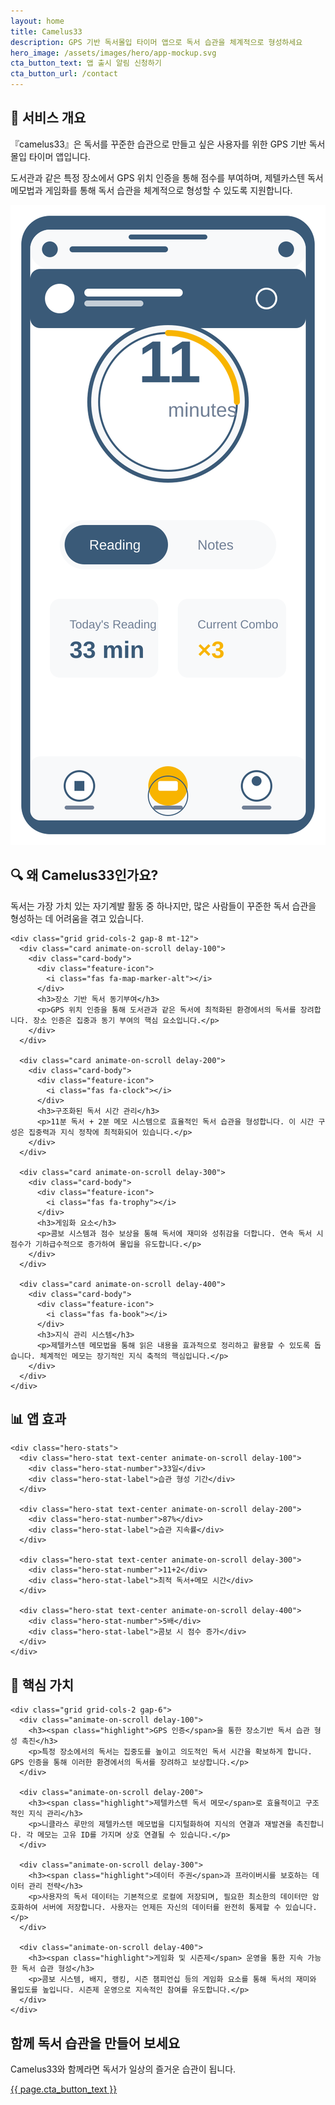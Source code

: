 ```yaml
---
layout: home
title: Camelus33
description: GPS 기반 독서몰입 타이머 앱으로 독서 습관을 체계적으로 형성하세요
hero_image: /assets/images/hero/app-mockup.svg
cta_button_text: 앱 출시 알림 신청하기
cta_button_url: /contact
---
```


<section id="intro" class="section bg-light">
  <div class="container">
    <div class="two-columns">
      <div class="animate-on-scroll delay-100">
        <h2 class="section-title">📖 서비스 개요</h2>
        <p class="lead">『camelus33』은 독서를 꾸준한 습관으로 만들고 싶은 사용자를 위한 GPS 기반 독서몰입 타이머 앱입니다.</p>
        <p>도서관과 같은 특정 장소에서 GPS 위치 인증을 통해 점수를 부여하며, 제텔카스텐 독서 메모법과 게임화를 통해 독서 습관을 체계적으로 형성할 수 있도록 지원합니다.</p>
      </div>
      <div class="animate-on-scroll delay-300">
        <img src="/assets/images/hero/app-mockup.svg" alt="Camelus33 앱 목업" class="hero-mockup">
      </div>
    </div>
  </div>
</section>

<section id="why" class="section">
  <div class="container">
    <div class="animate-on-scroll">
      <h2 class="section-title">🔍 왜 Camelus33인가요?</h2>
      <p class="lead text-center">독서는 가장 가치 있는 자기계발 활동 중 하나지만, 많은 사람들이 꾸준한 독서 습관을 형성하는 데 어려움을 겪고 있습니다.</p>
    </div>
    
    <div class="grid grid-cols-2 gap-8 mt-12">
      <div class="card animate-on-scroll delay-100">
        <div class="card-body">
          <div class="feature-icon">
            <i class="fas fa-map-marker-alt"></i>
          </div>
          <h3>장소 기반 독서 동기부여</h3>
          <p>GPS 위치 인증을 통해 도서관과 같은 독서에 최적화된 환경에서의 독서를 장려합니다. 장소 인증은 집중과 동기 부여의 핵심 요소입니다.</p>
        </div>
      </div>
      
      <div class="card animate-on-scroll delay-200">
        <div class="card-body">
          <div class="feature-icon">
            <i class="fas fa-clock"></i>
          </div>
          <h3>구조화된 독서 시간 관리</h3>
          <p>11분 독서 + 2분 메모 시스템으로 효율적인 독서 습관을 형성합니다. 이 시간 구성은 집중력과 지식 정착에 최적화되어 있습니다.</p>
        </div>
      </div>
      
      <div class="card animate-on-scroll delay-300">
        <div class="card-body">
          <div class="feature-icon">
            <i class="fas fa-trophy"></i>
          </div>
          <h3>게임화 요소</h3>
          <p>콤보 시스템과 점수 보상을 통해 독서에 재미와 성취감을 더합니다. 연속 독서 시 점수가 기하급수적으로 증가하여 몰입을 유도합니다.</p>
        </div>
      </div>
      
      <div class="card animate-on-scroll delay-400">
        <div class="card-body">
          <div class="feature-icon">
            <i class="fas fa-book"></i>
          </div>
          <h3>지식 관리 시스템</h3>
          <p>제텔카스텐 메모법을 통해 읽은 내용을 효과적으로 정리하고 활용할 수 있도록 돕습니다. 체계적인 메모는 장기적인 지식 축적의 핵심입니다.</p>
        </div>
      </div>
    </div>
  </div>
</section>

<section id="stats" class="section bg-light">
  <div class="container">
    <h2 class="section-title">📊 앱 효과</h2>
    
    <div class="hero-stats">
      <div class="hero-stat text-center animate-on-scroll delay-100">
        <div class="hero-stat-number">33일</div>
        <div class="hero-stat-label">습관 형성 기간</div>
      </div>
      
      <div class="hero-stat text-center animate-on-scroll delay-200">
        <div class="hero-stat-number">87%</div>
        <div class="hero-stat-label">습관 지속률</div>
      </div>
      
      <div class="hero-stat text-center animate-on-scroll delay-300">
        <div class="hero-stat-number">11+2</div>
        <div class="hero-stat-label">최적 독서+메모 시간</div>
      </div>
      
      <div class="hero-stat text-center animate-on-scroll delay-400">
        <div class="hero-stat-number">5배</div>
        <div class="hero-stat-label">콤보 시 점수 증가</div>
      </div>
    </div>
  </div>
</section>

<section id="values" class="section">
  <div class="container">
    <div class="animate-on-scroll">
      <h2 class="section-title">🎯 핵심 가치</h2>
    </div>
    
    <div class="grid grid-cols-2 gap-6">
      <div class="animate-on-scroll delay-100">
        <h3><span class="highlight">GPS 인증</span>을 통한 장소기반 독서 습관 형성 촉진</h3>
        <p>특정 장소에서의 독서는 집중도를 높이고 의도적인 독서 시간을 확보하게 합니다. GPS 인증을 통해 이러한 환경에서의 독서를 장려하고 보상합니다.</p>
      </div>
      
      <div class="animate-on-scroll delay-200">
        <h3><span class="highlight">제텔카스텐 독서 메모</span>로 효율적이고 구조적인 지식 관리</h3>
        <p>니클라스 루만의 제텔카스텐 메모법을 디지털화하여 지식의 연결과 재발견을 촉진합니다. 각 메모는 고유 ID를 가지며 상호 연결될 수 있습니다.</p>
      </div>
      
      <div class="animate-on-scroll delay-300">
        <h3><span class="highlight">데이터 주권</span>과 프라이버시를 보호하는 데이터 관리 전략</h3>
        <p>사용자의 독서 데이터는 기본적으로 로컬에 저장되며, 필요한 최소한의 데이터만 암호화하여 서버에 저장합니다. 사용자는 언제든 자신의 데이터를 완전히 통제할 수 있습니다.</p>
      </div>
      
      <div class="animate-on-scroll delay-400">
        <h3><span class="highlight">게임화 및 시즌제</span> 운영을 통한 지속 가능한 독서 습관 형성</h3>
        <p>콤보 시스템, 배지, 랭킹, 시즌 챔피언십 등의 게임화 요소를 통해 독서의 재미와 몰입도를 높입니다. 시즌제 운영으로 지속적인 참여를 유도합니다.</p>
      </div>
    </div>
  </div>
</section>

<section id="cta" class="section bg-primary">
  <div class="container text-center">
    <h2 class="text-on-dark">함께 독서 습관을 만들어 보세요</h2>
    <p class="lead text-on-dark mb-8">Camelus33와 함께라면 독서가 일상의 즐거운 습관이 됩니다.</p>
    <a href="{{ page.cta_button_url | relative_url }}" class="btn btn-cta btn-xl">{{ page.cta_button_text }}</a>
  </div>
</section> 
